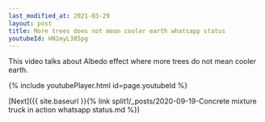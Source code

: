 ```yaml
---
last_modified_at: 2021-03-29
layout: post
title: More trees does not mean cooler earth whatsapp status
youtubeId: HN1myL385pg
---
```


This video talks about Albedo effect where more trees do not mean cooler earth.

{% include youtubePlayer.html id=page.youtubeId %}

[Next]({{ site.baseurl }}{% link split1/_posts/2020-09-19-Concrete mixture truck in action whatsapp status.md %})
